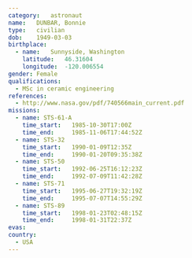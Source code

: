 ```yaml
---
category:	astronaut
name:	DUNBAR, Bonnie
type:	civilian
dob:	1949-03-03
birthplace:
  - name:	Sunnyside, Washington
    latitude:	46.31604
    longitude:	-120.006554
gender:	Female
qualifications:
  - MSc in ceramic engineering
references:
  - http://www.nasa.gov/pdf/740566main_current.pdf
missions:
  - name: STS-61-A
    time_start:   1985-10-30T17:00Z
    time_end:     1985-11-06T17:44:52Z
  - name: STS-32
    time_start:   1990-01-09T12:35Z
    time_end:     1990-01-20T09:35:38Z
  - name: STS-50
    time_start:   1992-06-25T16:12:23Z
    time_end:     1992-07-09T11:42:28Z
  - name: STS-71
    time_start:   1995-06-27T19:32:19Z
    time_end:     1995-07-07T14:55:29Z
  - name: STS-89
    time_start:   1998-01-23T02:48:15Z
    time_end:     1998-01-31T22:37Z
evas:
country:
  - USA
---
```

